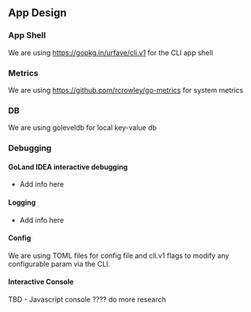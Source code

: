 ## App Design

### App Shell

We are using https://gopkg.in/urfave/cli.v1 for the CLI app shell

### Metrics

We are using https://github.com/rcrowley/go-metrics for system metrics

### DB

We are using goleveldb for local key-value db


### Debugging

#### GoLand IDEA interactive debugging
- Add info here


#### Logging
- Add info here

#### Config

We are using TOML files for config file and cli.v1 flags to modify any configurable param via the CLI.


#### Interactive Console

TBD - Javascript console ???? do more research





